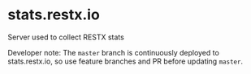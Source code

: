 stats.restx.io
==============

Server used to collect RESTX stats


Developer note:
The `master` branch is continuously deployed to stats.restx.io, so use feature branches and PR before updating `master`.